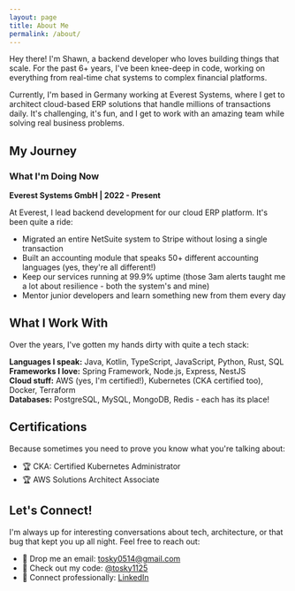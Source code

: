 ```yaml
---
layout: page
title: About Me
permalink: /about/
---
```


Hey there! I'm Shawn, a backend developer who loves building things that scale. For the past 6+ years, I've been knee-deep in code, working on everything from real-time chat systems to complex financial platforms.

Currently, I'm based in Germany working at Everest Systems, where I get to architect cloud-based ERP solutions that handle millions of transactions daily. It's challenging, it's fun, and I get to work with an amazing team while solving real business problems.

## My Journey

### What I'm Doing Now
**Everest Systems GmbH | 2022 - Present**

At Everest, I lead backend development for our cloud ERP platform. It's been quite a ride:

- Migrated an entire NetSuite system to Stripe without losing a single transaction
- Built an accounting module that speaks 50+ different accounting languages (yes, they're all different!)
- Keep our services running at 99.9% uptime (those 3am alerts taught me a lot about resilience - both the system's and mine)
- Mentor junior developers and learn something new from them every day


## What I Work With

Over the years, I've gotten my hands dirty with quite a tech stack:

**Languages I speak:** Java, Kotlin, TypeScript, JavaScript, Python, Rust, SQL  
**Frameworks I love:** Spring Framework, Node.js, Express, NestJS  
**Cloud stuff:** AWS (yes, I'm certified!), Kubernetes (CKA certified too), Docker, Terraform  
**Databases:** PostgreSQL, MySQL, MongoDB, Redis - each has its place!

## Certifications
Because sometimes you need to prove you know what you're talking about:
- 🏆 CKA: Certified Kubernetes Administrator
- 🏆 AWS Solutions Architect Associate

## Let's Connect!

I'm always up for interesting conversations about tech, architecture, or that bug that kept you up all night. Feel free to reach out:

- 📧 Drop me an email: [tosky0514@gmail.com](mailto:tosky0514@gmail.com)
- 🐙 Check out my code: [@tosky1125](https://github.com/tosky1125)
- 💼 Connect professionally: [LinkedIn](https://www.linkedin.com/in/shawn1125/)
